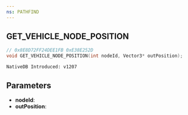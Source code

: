 ```yaml
---
ns: PATHFIND
---
```

## GET_VEHICLE_NODE_POSITION

```c
// 0x8E8D72FF24DEE1FB 0xE38E252D
void GET_VEHICLE_NODE_POSITION(int nodeId, Vector3* outPosition);
```

```
NativeDB Introduced: v1207
```

## Parameters
* **nodeId**:
* **outPosition**:
